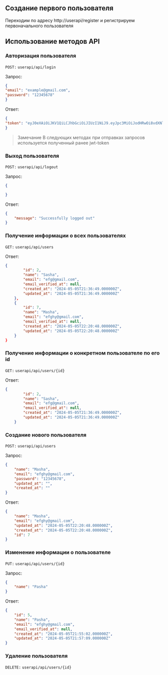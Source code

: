 ## Создание первого пользователя
Переходим по адресу http://userapi/register и регистрируем первоначального пользователя

## Использование методов API
### Авторизация пользователя

`POST:` `userapi/api/login `

Запрос:
```json
{
"email": "example@gmail.com", 
"password": "12345678"
}
```

Ответ:
```json
{
"token": "eyJ0eXAiOiJKV1QiLCJhbGciOiJIUzI1NiJ9.eyJpc3MiOiJodHRwOi8vdXNlcmFwaS9hcGkvbG9naW4iLCJpYXQiOjE3MTQ5NDYwMTMsImV4cCI6MTcxNDk2NDAxMywibmJmIjoxNzE0OTQ2MDEzLCJqdGkiOiJJZFI4Q1lRZDdKNGo3bHJmIiwic3ViIjoiMSIsInBydiI6IjIzYmQ1Yzg5NDlmNjAwYWRiMzllNzAxYzQwMDg3MmRiN2E1OTc2ZjcifQ.6F5omgcervrTRLI0JYMmL_YCs0MrwAnu0e5-hCqebV0"
}
```

>Замечание
>В следующих методах при отправках запросов используется полученный ранее jwt-token
### Выход пользователя

`POST:` `userapi/api/logout` 

Запрос:
```json
{

}
```

Ответ:
```json
{
    "message": "Successfully logged out"
}
```

### Получение информации о всех пользователях

`GET:` `userapi/api/users`

Ответ:
```json
{
        "id": 2,
        "name": "Sasha",
        "email": "efg@gmail.com",
        "email_verified_at": null,
        "created_at": "2024-05-05T21:36:49.000000Z",
        "updated_at": "2024-05-05T21:36:49.000000Z"
    },
    {
        "id": 7,
        "name": "Masha",
        "email": "efghy@gmail.com",
        "email_verified_at": null,
        "created_at": "2024-05-05T22:20:48.000000Z",
        "updated_at": "2024-05-05T22:20:48.000000Z"
    }
}
```

### Получение информации о конкретном пользователе по его id

`GET:` `userapi/api/users/{id}`

Ответ:
```json
{
        "id": 2,
        "name": "Sasha",
        "email": "efg@gmail.com",
        "email_verified_at": null,
        "created_at": "2024-05-05T21:36:49.000000Z",
        "updated_at": "2024-05-05T21:36:49.000000Z"
    }
```

### Создание нового пользователя

`POST:` `userapi/api/users`

Запрос:
```json
{
	"name": "Masha",
    "email": "efghy@gmail.com",
    "password": "12345678",
    "updated_at": "",
    "created_at": ""
}
```

Ответ:
```json
{
    "name": "Masha",
    "email": "efghy@gmail.com",
    "updated_at": "2024-05-05T22:20:48.000000Z",
    "created_at": "2024-05-05T22:20:48.000000Z",
    "id": 7
}
```

### Изменение информации о пользователе

`PUT:` `userapi/api/users/{id}`

Запрос:
```json
{
	"name": "Pasha"
}
```

Ответ:
```json
{
    "id": 5,
    "name": "Pasha",
    "email": "efghy@gmail.com",
    "email_verified_at": null,
    "created_at": "2024-05-05T21:55:02.000000Z",
    "updated_at": "2024-05-05T21:57:09.000000Z"
}
```

### Удаление пользователя

`DELETE:` `userapi/api/users/{id}`
